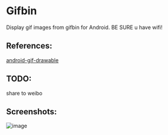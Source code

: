 Gifbin
======

Display gif images from gifbin for Android.
BE SURE u have wifi!

References:
--------
[android-gif-drawable][1]

TODO:
--------
share to weibo

Screenshots:
--------
![image](https://raw.github.com/xuyangbill/Gifbin/master/screenshots/1.png)

[1]: https://github.com/koral--/android-gif-drawable
